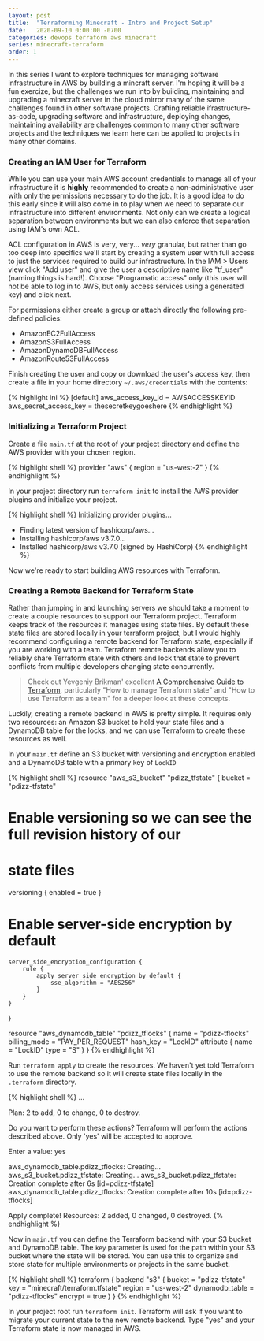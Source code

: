 ```yaml
---
layout: post
title:  "Terraforming Minecraft - Intro and Project Setup"
date:   2020-09-10 0:00:00 -0700
categories: devops terraform aws minecraft
series: minecraft-terraform
order: 1
---
```


In this series I want to explore techniques for managing software infrastructure in AWS by building a mincraft server. I'm hoping it will be a fun exercize, but the challenges we run into by building, maintaining and upgrading a minecraft server in the cloud mirror many of the same challenges found in other software projects. Crafting reliable ifrastructure-as-code, upgrading software and infrastructure, deploying changes, maintaining availability are challenges common to many other software projects and the techniques we learn here can be applied to projects in many other domains.

### Creating an IAM User for Terraform

While you can use your main AWS account credentials to manage all of your infrastructure it is **highly** recommended to create a non-administrative user with only the permissions necessary to do the job. It is a good idea to do this early since it will also come in to play when we need to separate our infrastructure into different environments. Not only can we create a logical separation between environments but we can also enforce that separation using IAM's own ACL.

ACL configuration in AWS is very, very... *very* granular, but rather than go too deep into specifics we'll start by creating a system user with full access to just the services required to build our infrastructure. In the IAM > Users view click "Add user" and give the user a descriptive name like "tf_user" (naming things is hard!). Choose "Programatic access" only (this user will not be able to log in to AWS, but only access services using a generated key) and click next.

For permissions either create a group or attach directly the following pre-defined policies:
- AmazonEC2FullAccess
- AmazonS3FullAccess
- AmazonDynamoDBFullAccess
- AmazonRoute53FullAccess

Finish creating the user and copy or download the user's access key, then create a file in your home directory `~/.aws/credentials` with the contents:

{% highlight ini %}
[default]
aws_access_key_id = AWSACCESSKEYID
aws_secret_access_key = thesecretkeygoeshere
{% endhighlight %}

### Initializing a Terraform Project

Create a file `main.tf` at the root of your project directory and define the AWS provider with your chosen region.

{% highlight shell %}
provider "aws" {
    region = "us-west-2"
}
{% endhighlight %}

In your project directory run `terraform init` to install the AWS provider plugins and initialize your project.

{% highlight shell %}
Initializing provider plugins...
- Finding latest version of hashicorp/aws...
- Installing hashicorp/aws v3.7.0...
- Installed hashicorp/aws v3.7.0 (signed by HashiCorp)
{% endhighlight %}

Now we're ready to start building AWS resources with Terraform.

### Creating a Remote Backend for Terraform State

Rather than jumping in and launching servers we should take a moment to create a couple resources to support our Terraform project. Terraform keeps track of the resources it manages using state files. By default these state files are stored locally in your terraform project, but I would highly recommend configuring a remote backend for Terraform state, especially if you are working with a team. Terraform remote backends allow you to reliably share Terraform state with others and lock that state to prevent conflicts from multiple developers changing state concurrently.

> Check out Yevgeniy Brikman' excellent [A Comprehensive Guide to Terraform](https://blog.gruntwork.io/a-comprehensive-guide-to-terraform-b3d32832baca), particularly "How to manage Terraform state" and "How to use Terraform as a team" for a deeper look at these concepts.

Luckily, creating a remote backend in AWS is pretty simple. It requires only two resources: an Amazon S3 bucket to hold your state files and a DynamoDB table for the locks, and we can use Terraform to create these resources as well.

In your `main.tf` define an S3 bucket with versioning and encryption enabled and a DynamoDB table with a primary key of `LockID`

{% highlight shell %}
resource "aws_s3_bucket" "pdizz_tfstate" {
bucket = "pdizz-tfstate"
# Enable versioning so we can see the full revision history of our
# state files
versioning {
    enabled = true
}
# Enable server-side encryption by default
    server_side_encryption_configuration {
        rule {
            apply_server_side_encryption_by_default {
                sse_algorithm = "AES256"
            }
        }
    }
}

resource "aws_dynamodb_table" "pdizz_tflocks" {
name         = "pdizz-tflocks"
billing_mode = "PAY_PER_REQUEST"
hash_key     = "LockID"
    attribute {
        name = "LockID"
        type = "S"
    }
}
{% endhighlight %}

Run `terraform apply` to create the resources. We haven't yet told Terraform to use the remote backend so it will create state files locally in the `.terraform` directory.

{% highlight shell %}
...

Plan: 2 to add, 0 to change, 0 to destroy.

Do you want to perform these actions?
Terraform will perform the actions described above.
Only 'yes' will be accepted to approve.

Enter a value: yes

aws_dynamodb_table.pdizz_tflocks: Creating...
aws_s3_bucket.pdizz_tfstate: Creating...
aws_s3_bucket.pdizz_tfstate: Creation complete after 6s [id=pdizz-tfstate]
aws_dynamodb_table.pdizz_tflocks: Creation complete after 10s [id=pdizz-tflocks]

Apply complete! Resources: 2 added, 0 changed, 0 destroyed.
{% endhighlight %}

Now in `main.tf` you can define the Terraform backend with your S3 bucket and DynamoDB table. The `key` parameter is used for the path within your S3 bucket where the state will be stored. You can use this to organize and store state for multiple environments or projects in the same bucket.

{% highlight shell %}
terraform {
    backend "s3" {
        bucket         = "pdizz-tfstate"
        key            = "minecraft/terraform.tfstate"
        region         = "us-west-2"
        dynamodb_table = "pdizz-tflocks"
        encrypt        = true
    }
}
{% endhighlight %}

In your project root run `terraform init`. Terraform will ask if you want to migrate your current state to the new remote backend. Type "yes" and your Terraform state is now managed in AWS.

